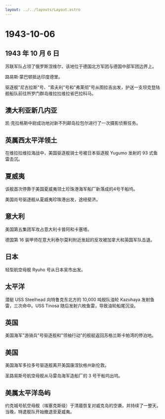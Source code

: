 ```yaml
---
layout: ../../layouts/Layout.astro
---
```


# 1943-10-06

## 1943 年 10 月 6 日

苏联军队占领了俄罗斯涅维尔，该地位于德国北方军团与德国中部军团边界上。

路易斯·蒙巴顿抵达印度德里。

驱逐舰"尼古拉斯"号、"索夫利"号和"弗莱彻"号从图拉吉出发，护送一支坦克登陆舰船队前往所罗门群岛维拉拉维拉省巴拉科马。

## 澳大利亚新几内亚

凯·克拉格斯中尉成功地对新不列颠岛拉包尔进行了一次摄影侦察任务。

## 英属西太平洋领土

在维拉拉维拉海战中，美国驱逐舰骑士号被日本驱逐舰 Yugumo 发射的 93
式鱼雷击沉。

## 夏威夷

该舰首次停靠于美国夏威夷领土珍珠港海军船厂新落成的4号干船坞。

美国肖号驱逐舰从夏威夷珍珠港出发，途经斐济。

## 意大利

美国第五集团军攻占意大利卡普阿和卡塞塔。

德国第 16 装甲师在意大利泰尔莫利附近发起的反攻被加拿大和英国军队击退。

## 日本

轻型航空母舰 Ryuho 号从日本吴市出发。

## 太平洋

潜艇 USS Steelhead 向特鲁克东北方的 10,000 吨舰队油轮 Kazuhaya
发射鱼雷，三次命中。USS Tinosa 随后发射六枚鱼雷，导致油轮船尾沉没。

## 英国

美国海军"游骑兵"号驱逐舰和"领袖行动"的舰艇返回苏格兰斯卡帕湾的停泊地。

## 美国

美国海军多拉多号驱逐舰离开美国康涅狄格州新伦敦。

圣路易斯号航空母舰从马雷岛海军造船厂的 3 号干船坞出坞。

## 美属太平洋岛屿

约克城号航空母舰（埃塞克斯级）于清晨恢复对威克岛的空袭，并持续了一整天。当晚，特遣舰队开始撤退至夏威夷。